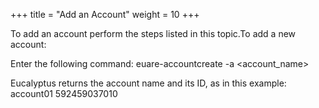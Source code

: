 +++
title = "Add an Account"
weight = 10
+++

To add an account perform the steps listed in this topic.To add a new account: 

Enter the following command: 
    euare-accountcreate -a <account_name>

Eucalyptus returns the account name and its ID, as in this example: 
    account01 	592459037010

